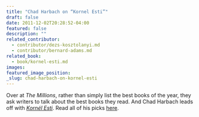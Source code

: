 ```yaml
---
title: "Chad Harbach on “Kornel Esti”"
draft: false
date: 2011-12-02T20:28:52-04:00
featured: false
description: ""
related_contributor:
  - contributor/dezs-kosztolanyi.md
  - contributor/bernard-adams.md
related_book:
  - book/kornel-esti.md
images:
featured_image_position: 
_slug: chad-harbach-on-kornel-esti
---
```


Over at _The Millions_, rather than simply list the best books of the year, they ask writers to talk about the best books they read. And Chad Harbach leads off with _[Kornél Esti](http://ndbooks.com/book/kornel-esti)_. Read all of his picks [here](http://www.themillions.com/2011/12/a-year-in-reading-chad-harbach.html). 


